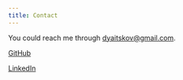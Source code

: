 ```yaml
---
title: Contact
---
```


You could reach me through
[dyaitskov@gmail.com](mailto:dyaitskov@gmail.com).

[GitHub](https://github.com/yaitskov)

[LinkedIn](https://www.linkedin.com/in/dyaitskov/)
